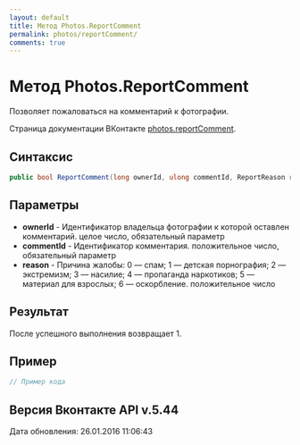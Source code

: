 ```yaml
---
layout: default
title: Метод Photos.ReportComment
permalink: photos/reportComment/
comments: true
---
```

# Метод Photos.ReportComment
Позволяет пожаловаться на комментарий к фотографии.

Страница документации ВКонтакте [photos.reportComment](https://vk.com/dev/photos.reportComment).
## Синтаксис
``` csharp
public bool ReportComment(long ownerId, ulong commentId, ReportReason reason)
```

## Параметры
+ **ownerId** - Идентификатор владельца фотографии к которой оставлен комментарий. целое число, обязательный параметр
+ **commentId** - Идентификатор комментария. положительное число, обязательный параметр
+ **reason** - Причина жалобы:   0 — спам;  1 — детская порнография;  2 — экстремизм;  3 — насилие;  4 — пропаганда наркотиков;  5 — материал для взрослых;  6 — оскорбление.  положительное число

## Результат
После успешного выполнения возвращает 1.

## Пример
``` csharp
// Пример кода
```

## Версия Вконтакте API v.5.44
Дата обновления: 26.01.2016 11:06:43
